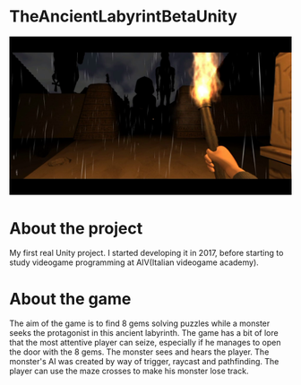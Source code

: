 # TheAncientLabyrintBetaUnity

![Screenshot](preview_image.png)

About the project
============
My first real Unity project. I started developing it in 2017, before starting to study videogame programming at AIV(Italian videogame academy).
 
 About the game
 ===========
The aim of the game is to find 8 gems solving puzzles while a monster seeks the protagonist in this ancient labyrinth. The game has a bit 
of lore that the most attentive player can seize, especially if he manages to open the door with the 8 gems. The monster sees and hears the 
player. The monster's AI was created by way of trigger, raycast and pathfinding. The player can use the maze crosses to make his monster 
lose track.


